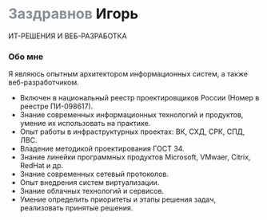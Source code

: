 <!DOCTYPE html>
<html lang="en">

<head>
<meta charset="utf-8" />
<title>Заздравнов Игорь</title>
<meta name="generator" content="Geany 1.33" />
<link href="style.css" rel="stylesheet">
</head>

<body>
	<h1><span style="color: #868e96">Заздравнов</span> <span class="text-secondary">Игорь</span></h1>
            <div class="subheading mb-5">ИТ-РЕШЕНИЯ И ВЕБ-РАЗРАБОТКА </div>
				<h3>Обо мне</h3>
				<p class="mb-5" style="max-width: 500px;" >Я являюсь опытным архитектором информационных систем, а также веб-разработчиком.</pp>
				<ul>
					<li>Включен в национальный реестр проектировщиков России (Номер в реестре ПИ-098617).</li>
					<li>Знание современных информационных технологий и продуктов, умение их использовать на практике.</li>
					<li>Опыт работы в инфраструктурных проектах: ВК, СХД, СРК, СПД, ЛВС.</li>
					<li>Владение методикой проектирования ГОСТ 34.</li>
					<li>Знание линейки программных продуктов Microsoft, VMwaer, Citrix, RedHat и др.</li>
					<li>Знание современных сетевый протоколов.</li>
					<li>Опыт внедрения систем виртуализации.</li>
					<li>Знание облачных технологий и сервисов.</li>
					<li>Умение определить приоритеты и этапы решения задач, реализовать принятые решения.</li>
				</ul>	

</body>

</html>
